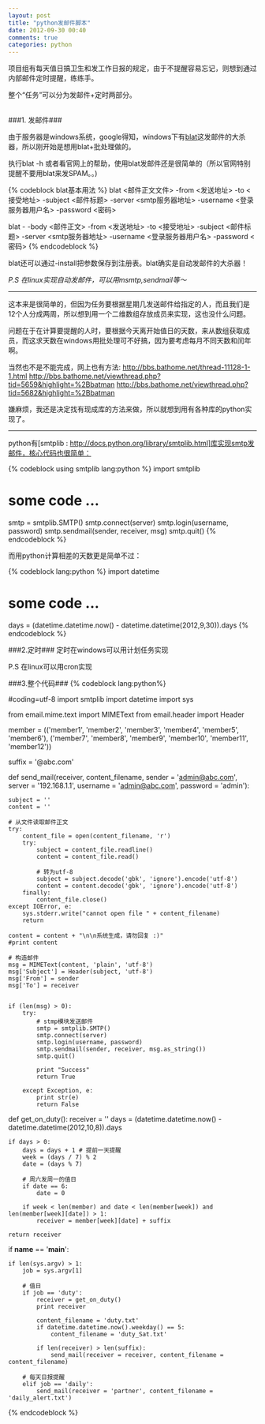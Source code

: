 ```yaml
---
layout: post
title: "python发邮件脚本"
date: 2012-09-30 00:40
comments: true
categories: python
---
```


[blat]: http://www.blat.net

项目组有每天值日搞卫生和发工作日报的规定，由于不提醒容易忘记，则想到通过内部邮件定时提醒，练练手。

整个“任务”可以分为发邮件+定时两部分。


<br/>
###1. 发邮件###

由于服务器是windows系统，google得知，windows下有[blat]这发邮件的大杀器，所以刚开始是想用blat+批处理做的。

执行blat -h 或者看官网上的帮助，使用blat发邮件还是很简单的（所以官网特别提醒不要用blat来发SPAM。。)

{% codeblock blat基本用法 %}
blat <邮件正文文件> -from <发送地址> -to <接受地址> -subject <邮件标题> 
        -server <smtp服务器地址> -username <登录服务器用户名> -password <密码>

blat - -body <邮件正文> -from <发送地址> -to <接受地址> -subject <邮件标题> 
        -server <smtp服务器地址> -username <登录服务器用户名> -password <密码>
{% endcodeblock %}

blat还可以通过-install把参数保存到注册表。blat确实是自动发邮件的大杀器！

*P.S 在linux实现自动发邮件，可以用msmtp,sendmail等～*


<hr/>

这本来是很简单的，但因为任务要根据星期几发送邮件给指定的人，而且我们是12个人分成两周，所以想到用一个二维数组存放成员来实现，这也没什么问题。

问题在于在计算要提醒的人时，要根据今天离开始值日的天数，来从数组获取成员，而这求天数在windows用批处理可不好搞，因为要考虑每月不同天数和闰年啊。

当然也不是不能完成，网上也有方法:
http://bbs.bathome.net/thread-11128-1-1.html
http://bbs.bathome.net/viewthread.php?tid=5659&highlight=%2Bbatman
http://bbs.bathome.net/viewthread.php?tid=5682&highlight=%2Bbatman

嫌麻烦，我还是决定找有现成库的方法来做，所以就想到用有各种库的python实现了。

<!-- more -->
<hr/>

python有[smtplib : http://docs.python.org/library/smtplib.html]库实现smtp发邮件，核心代码也很简单：

{% codeblock using smtplib lang:python %}
import smtplib
# some code ...
smtp = smtplib.SMTP()
smtp.connect(server)
smtp.login(username, password)
smtp.sendmail(sender, receiver, msg)
smtp.quit()
{% endcodeblock %}

而用python计算相差的天数更是简单不过：

{% codeblock lang:python %}
import datetime
# some code ...
days = (datetime.datetime.now() - datetime.datetime(2012,9,30)).days
{% endcodeblock %}


###2.定时###
定时在windows可以用计划任务实现

P.S 在linux可以用cron实现


###3.整个代码###
{% codeblock lang:python%}

#coding=utf-8
import smtplib
import datetime
import sys

from email.mime.text import MIMEText
from email.header import Header


member = (('member1', 'member2', 'member3', 'member4', 'member5', 'member6'),
        ('member7', 'member8', 'member9', 'member10', 'member11', 'member12'))

suffix = '@abc.com'

def send_mail(receiver, content_filename,
            sender = 'admin@abc.com',
            server = '192.168.1.1',
            username = 'admin@abc.com',
            password = 'admin'):

    subject = ''
    content = ''

    # 从文件读取邮件正文
    try:
        content_file = open(content_filename, 'r')
        try:
            subject = content_file.readline()
            content = content_file.read()

            # 转为utf-8
            subject = subject.decode('gbk', 'ignore').encode('utf-8')
            content = content.decode('gbk', 'ignore').encode('utf-8')
        finally:
            content_file.close()
    except IOError, e:
        sys.stderr.write("cannot open file " + content_filename)
        return

    content = content + "\n\n系统生成，请勿回复 :)"
    #print content

    # 构造邮件
    msg = MIMEText(content, 'plain', 'utf-8')
    msg['Subject'] = Header(subject, 'utf-8')
    msg['From'] = sender
    msg['To'] = receiver


    if (len(msg) > 0):
        try:
            # stmp模块发送邮件
            smtp = smtplib.SMTP()
            smtp.connect(server)
            smtp.login(username, password)
            smtp.sendmail(sender, receiver, msg.as_string())
            smtp.quit()

            print "Success"
            return True

        except Exception, e:
            print str(e)
            return False


def get_on_duty():
    receiver = ''
    days = (datetime.datetime.now() - datetime.datetime(2012,10,8)).days

    if days > 0:
        days = days + 1 # 提前一天提醒
        week = (days / 7) % 2
        date = (days % 7)

        # 周六发周一的值日
        if date == 6:
            date = 0

        if week < len(member) and date < len(member[week]) and len(member[week][date]) > 1:
            receiver = member[week][date] + suffix

    return receiver


if __name__ == '__main__':

    if len(sys.argv) > 1:
        job = sys.argv[1]

        # 值日
        if job == 'duty':
            receiver = get_on_duty()
            print receiver

            content_filename = 'duty.txt'
            if datetime.datetime.now().weekday() == 5:
                content_filename = 'duty_Sat.txt'

            if len(receiver) > len(suffix):
                send_mail(receiver = receiver, content_filename = content_filename)

        # 每天日报提醒
        elif job == 'daily':
            send_mail(receiver = 'partner', content_filename = 'daily_alert.txt')

{% endcodeblock %}
